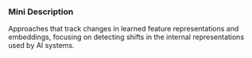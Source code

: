 ### Mini Description

Approaches that track changes in learned feature representations and embeddings, focusing on detecting shifts in the internal representations used by AI systems.
